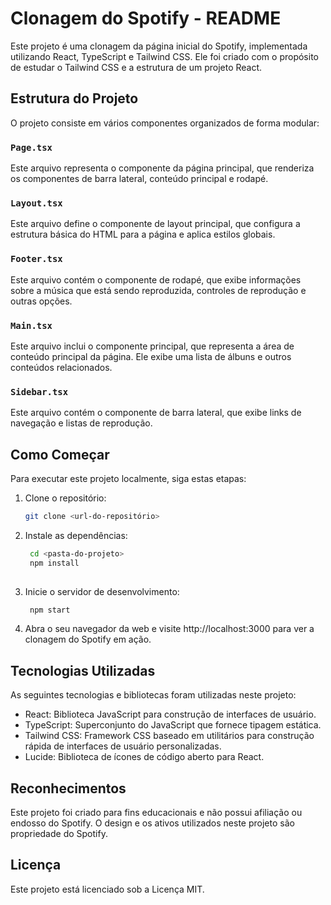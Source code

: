 # Clonagem do Spotify - README

Este projeto é uma clonagem da página inicial do Spotify, implementada utilizando React, TypeScript e Tailwind CSS. Ele foi criado com o propósito de estudar o Tailwind CSS e a estrutura de um projeto React.

## Estrutura do Projeto

O projeto consiste em vários componentes organizados de forma modular:

### `Page.tsx`

Este arquivo representa o componente da página principal, que renderiza os componentes de barra lateral, conteúdo principal e rodapé.

### `Layout.tsx`

Este arquivo define o componente de layout principal, que configura a estrutura básica do HTML para a página e aplica estilos globais.

### `Footer.tsx`

Este arquivo contém o componente de rodapé, que exibe informações sobre a música que está sendo reproduzida, controles de reprodução e outras opções.

### `Main.tsx`

Este arquivo inclui o componente principal, que representa a área de conteúdo principal da página. Ele exibe uma lista de álbuns e outros conteúdos relacionados.

### `Sidebar.tsx`

Este arquivo contém o componente de barra lateral, que exibe links de navegação e listas de reprodução.

## Como Começar

Para executar este projeto localmente, siga estas etapas:

1. Clone o repositório:

   ```bash
   git clone <url-do-repositório>


2. Instale as dependências:



   ```bash
    cd <pasta-do-projeto>
    npm install
  
3. Inicie o servidor de desenvolvimento:

   ```bash
    npm start

4. Abra o seu navegador da web e visite http://localhost:3000 para ver a clonagem do Spotify em ação.

## Tecnologias Utilizadas

As seguintes tecnologias e bibliotecas foram utilizadas neste projeto:

- React: Biblioteca JavaScript para construção de interfaces de usuário.
- TypeScript: Superconjunto do JavaScript que fornece tipagem estática.
- Tailwind CSS: Framework CSS baseado em utilitários para construção rápida de interfaces de usuário personalizadas.
- Lucide: Biblioteca de ícones de código aberto para React.

## Reconhecimentos
Este projeto foi criado para fins educacionais e não possui afiliação ou endosso do Spotify. O design e os ativos utilizados neste projeto são propriedade do Spotify.

## Licença
Este projeto está licenciado sob a Licença MIT.
